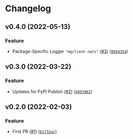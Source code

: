 # Changelog

<!--next-version-placeholder-->

## v0.4.0 (2022-05-13)
### Feature
* Package-Specific Logger `"mqclient-nats"` ([#3](https://github.com/WIPACrepo/MQClient-NATS/issues/3)) ([`8954354`](https://github.com/WIPACrepo/MQClient-NATS/commit/8954354bb0d8d8d0687a696bc865cc66d5807ca9))

## v0.3.0 (2022-03-22)
### Feature
* Updates for PyPI Publish ([#2](https://github.com/WIPACrepo/MQClient-NATS/issues/2)) ([`d4978b2`](https://github.com/WIPACrepo/MQClient-NATS/commit/d4978b2c1a7027bb5a5ef0ed081dad166c7462f3))

## v0.2.0 (2022-02-03)
### Feature
* First PR ([#1](https://github.com/WIPACrepo/MQClient-NATS/issues/1)) ([`81732ac`](https://github.com/WIPACrepo/MQClient-NATS/commit/81732ac44e4726f651f9682cf4a4fa8fad589133))
